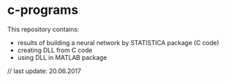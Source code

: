 # c-programs
This repository contains:
- results of building a neural network by STATISTICA package (C code)
- creating DLL from C code
- using DLL in MATLAB package

// last update: 20.06.2017
